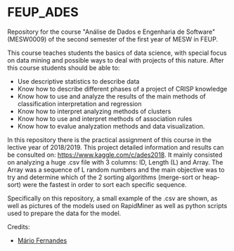 # FEUP_ADES
Repository for the course "Análise de Dados e Engenharia de Software" (MESW0009) of the second semester of the first year of MESW in FEUP.

This course teaches students the basics of data science, with special focus on data mining and possible ways to deal with projects of this nature. After this course students should be able to:
  *  Use descriptive statistics to describe data
  *  Know how to describe different phases of a project of CRISP knowledge
  *  Know how to use and analyze the results of the main methods of classification interpretation and regression 
  *  Know how to interpret analyzing methods of clusters
  *  Know how to use and interpret methods of association rules
  *  Know how to evalue analyzation methods and data visualization. 
  
In this repository there is the practical assignment of this course in the lective year of 2018/2019. This project detailed information and results can be consulted on: https://www.kaggle.com/c/ades2018. It mainly consisted on analyzing a huge .csv file with 3 columns: ID, Length (L) and Array. The Array was a sequence of L random numbers and the main objective was to try and determine which of the 2 sorting algorithms (merge-sort or heap-sort) were the fastest in order to sort each specific sequence.

Specifically on this repository, a small example of the .csv are shown, as well as pictures of the models used on RapidMiner as well as python scripts used to prepare the data for the model.

Credits:
* [Mário Fernandes](https://github.com/MarioFernandes73)
